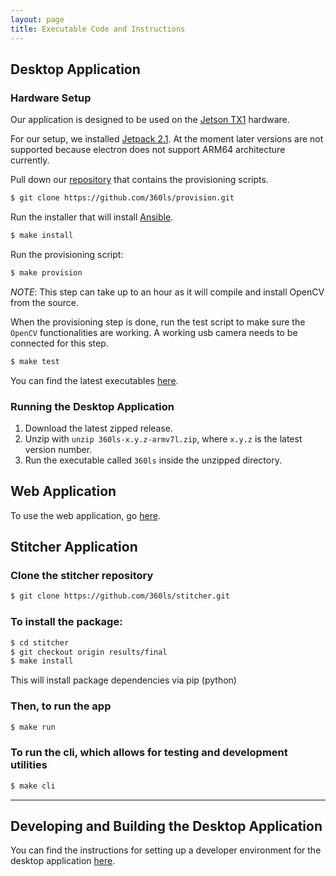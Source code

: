 ```yaml
---
layout: page
title: Executable Code and Instructions
---
```


## Desktop Application

### Hardware Setup

Our application is designed to be used on the [Jetson TX1](http://www.nvidia.com/object/jetson-tx1-module.html) hardware.

For our setup, we installed [Jetpack 2.1](https://developer.nvidia.com/embedded/jetpack-2_1). At the moment later versions are not supported because electron does not support ARM64 architecture currently.

Pull down our [repository](https://github.com/360ls/provision.git) that contains the provisioning scripts.

```sh
$ git clone https://github.com/360ls/provision.git
```

Run the installer that will install [Ansible](https://www.ansible.com/).

```sh
$ make install
```

Run the provisioning script:

```sh
$ make provision
```

*NOTE*: This step can take up to an hour as it will compile and install
OpenCV from the source.

When the provisioning step is done, run the test script
to make sure the `OpenCV` functionalities are working. A working
usb camera needs to be connected for this step.

```sh
$ make test
```
You can find the latest executables [here](https://github.com/360ls/desktop/releases).

### Running the Desktop Application

1. Download the latest zipped release.
2. Unzip with `unzip 360ls-x.y.z-armv7l.zip`, where `x.y.z` is the latest version number.
3. Run the executable called `360ls` inside the unzipped directory.


## Web Application
To use the web application, go [here](https://vcms.herokuapp.com).

## Stitcher Application

### Clone the stitcher repository

```sh
$ git clone https://github.com/360ls/stitcher.git
```


### To install the package:

```sh
$ cd stitcher
$ git checkout origin results/final
$ make install
```

This will install package dependencies via pip (python)

### Then, to run the app

```sh
$ make run
```

### To run the cli, which allows for testing and development utilities
```sh
$ make cli
```
-------

## Developing and Building the Desktop Application

You can find the instructions for setting up a developer
environment for the desktop application [here](https://github.com/360ls/desktop/blob/master/README.md).
